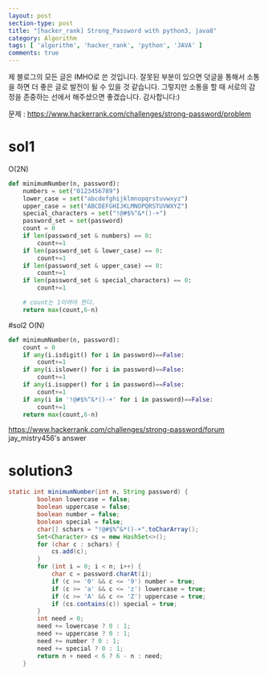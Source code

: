 ```yaml
---
layout: post
section-type: post
title: "[hacker_rank] Strong_Password with python3, java8"
category: Algorithm
tags: [ 'algorithm', 'hacker_rank', 'python', 'JAVA' ]
comments: true
---
```

제 블로그의 모든 글은 IMHO로 쓴 것입니다.
잘못된 부분이 있으면 덧글을 통해서 소통을 하면 더 좋은 글로 발전이 될 수 있을 것 같습니다.
그렇지만 소통을 할 때 서로의 감정을 존중하는 선에서 해주셨으면 좋겠습니다.
감사합니다:)

문제 : https://www.hackerrank.com/challenges/strong-password/problem

# sol1
O(2N)
``` python
def minimumNumber(n, password):
    numbers = set("0123456789")
    lower_case = set("abcdefghijklmnopqrstuvwxyz")
    upper_case = set("ABCDEFGHIJKLMNOPQRSTUVWXYZ")
    special_characters = set("!@#$%^&*()-+")
    password_set = set(password)
    count = 0
    if len(password_set & numbers) == 0:
        count+=1
    if len(password_set & lower_case) == 0:
        count+=1
    if len(password_set & upper_case) == 0:
        count+=1
    if len(password_set & special_characters) == 0:
        count+=1

    # count는 1이여야 한다.
    return max(count,6-n)
```

#sol2
O(N)

``` python
def minimumNumber(n, password):
    count = 0    
    if any(i.isdigit() for i in password)==False:
        count+=1
    if any(i.islower() for i in password)==False:
        count+=1
    if any(i.isupper() for i in password)==False:
        count+=1
    if any(i in '!@#$%^&*()-+' for i in password)==False:
        count+=1
    return max(count,6-n)
```
https://www.hackerrank.com/challenges/strong-password/forum
jay_mistry456's answer


# solution3

``` java
static int minimumNumber(int n, String password) {
        boolean lowercase = false;
        boolean uppercase = false;
        boolean number = false;
        boolean special = false;
        char[] schars = "!@#$%^&*()-+".toCharArray();
        Set<Character> cs = new HashSet<>();
        for (char c : schars) {
            cs.add(c);
        }
        for (int i = 0; i < n; i++) {
            char c = password.charAt(i);
            if (c >= '0' && c <= '9') number = true;
            if (c >= 'a' && c <= 'z') lowercase = true;
            if (c >= 'A' && c <= 'Z') uppercase = true;
            if (cs.contains(c)) special = true;
        }
        int need = 0;
        need += lowercase ? 0 : 1;
        need += uppercase ? 0 : 1;
        need += number ? 0 : 1;
        need += special ? 0 : 1;
        return n + need < 6 ? 6 - n : need;
    }
```
